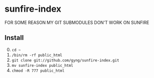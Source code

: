 # sunfire-index
FOR SOME REASON MY GIT SUBMODULES DON'T WORK ON SUNFIRE

## Install
0. `cd ~`
1. `/bin/rm -rf public_html`
2. `git clone git://github.com/gyng/sunfire-index.git`
3. `mv sunfire-index public_html`
4. `chmod -R 777 public_html`
